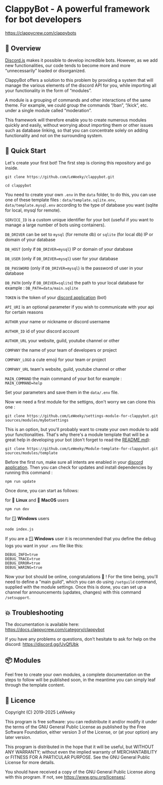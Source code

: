 # ClappyBot - A powerful framework for bot developers
https://clappycrew.com/clappybots

## 👀 Overview

[Discord.js](https://github.com/discordjs/discord.js) makes it possible to develop incredible bots. However, as we add new functionalities, our code tends to become more and more “unnecessarily” loaded or disorganized.

ClappyBot offers a solution to this problem by providing a system that will manage the various elements of the discord API for you, while importing all your functionality in the form of “modules”.

A module is a grouping of commands and other interactions of the same theme. For example, we could group the commands “/ban”, “/kick”, etc. under a single module called “moderation”.

This framework will therefore enable you to create numerous modules quickly and easily, without worrying about importing them or other issues such as database linking, so that you can concentrate solely on adding functionality and not on the surrounding system.

## 🚀 Quick Start

Let's create your first bot! The first step is cloning this repository and go inside.

```
git clone https://github.com/LeWeeky/clappybot.git
```
```
cd clappybot
```

You need to create your own `.env` in the `data` folder, to do this, you can use one of these template files : `data/template.sqlite.env`, `data/template.mysql.env` according to the type of database you want (sqlite for local, mysql for remote).

`SERVICE_ID` is a custom unique identifier for your bot (useful if you want to manage a large number of bots using containers).

`DB_DRIVER` can be set to `mysql` (for remote db) or `sqlite` (for local db) IP or domain of your database

`DB_HOST` (only if `DB_DRIVER=mysql`) IP or domain of your database

`DB_USER` (only if `DB_DRIVER=mysql`) user for your database

`DB_PASSWORD` (only if `DB_DRIVER=mysql`) is the password of user in your database

`DB_PATH` (only if `DB_DRIVER=sqlite`) the path to your local database for example : `DB_PATH=data/main.sqlite`

`TOKEN` is the token of your [discord application](https://discord.com/developers/applications) (bot)

`API_URI` is an optional parameter if you wish to communicate with your api for certain reasons

`AUTHOR` your name or nickname or discord username

`AUTHOR_ID` id of your discord account

`AUTHOR_URL` your website, guild, youtube channel or other

`COMPANY` the name of your team of developers or project

`COMPANY_LOGO` a cute emoji for your team or project

`COMPANY_URL` team's website, guild, youtube channel or other

`MAIN_COMMAND` the main command of your bot for example : `MAIN_COMMAND=help`

Set your parameters and save them in the `data/.env` file.

Now we need a first module for the settigns, don't worry we can clone this one : 
```
git clone https://github.com/LeWeeky/settings-module-for-clappybot.git sources/modules/mybotsettings
```

This is an option, but you'll probably want to create your own module to add your functionalities. That's why there's a module template that will be a great help in developing your bot (don't forget to read the [README.md](https://github.com/LeWeeky/Module-template-for-clappybot)):
```
git clone https://github.com/LeWeeky/Module-template-for-clappybot.git sources/modules/template
```

Before the first run, make sure all intents are enabled in your [discord application](https://discord.com/developers/applications). Then you can check for updates and install dependencies by running this command :
```
npm run update
```

Once done, you can start as follows:

for 🐧 **Linux** and 🍎 **MacOS** users
```
npm run dev
```

for 🪟 **Windows** users
```
node index.js
```

If you are a 🪟 **Windows** user it is recommended that you define the debug logs you want in your `.env` file like this:
```
DEBUG_INFO=true
DEBUG_TRACE=true
DEBUG_ERROR=true
DEBUG_WARING=true
```

Now your bot should be online, congratulations 🎉 ! For the time being, you'll need to define a "main guild", which you can do using `/setguild` command, supplied with the module settings. Once this is done, you can set up a channel for announcements (updates, changes) with this command `/setsupport`.

## 💥 Troubleshooting

The documentation is available here: https://docs.clappycrew.com/category/clappybot

If you have any problems or questions, don't hesitate to ask for help on the discord: https://discord.gg/UvQfUbk

## 📦 Modules

Feel free to create your own modules, a complete documentation on the steps to follow will be published soon, in the meantime you can simply leaf through the template content.

## 📜 Licence

Copyright (C) 2019-2025 LeWeeky

This program is free software: you can redistribute it and/or modify
it under the terms of the GNU General Public License as published by
the Free Software Foundation, either version 3 of the License, or
(at your option) any later version.

This program is distributed in the hope that it will be useful,
but WITHOUT ANY WARRANTY; without even the implied warranty of
MERCHANTABILITY or FITNESS FOR A PARTICULAR PURPOSE.  See the
GNU General Public License for more details.

You should have received a copy of the GNU General Public License
along with this program.  If not, see <https://www.gnu.org/licenses/>.